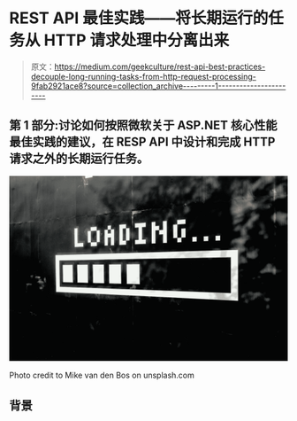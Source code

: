 # REST API 最佳实践——将长期运行的任务从 HTTP 请求处理中分离出来

> 原文：<https://medium.com/geekculture/rest-api-best-practices-decouple-long-running-tasks-from-http-request-processing-9fab2921ace8?source=collection_archive---------1----------------------->

## 第 1 部分:讨论如何按照微软关于 ASP.NET 核心性能最佳实践的建议，在 RESP API 中设计和完成 HTTP 请求之外的长期运行任务。

![](img/2c22689f41cbb9aa445a747bd807520b.png)

Photo credit to Mike van den Bos on unsplash.com

## 背景